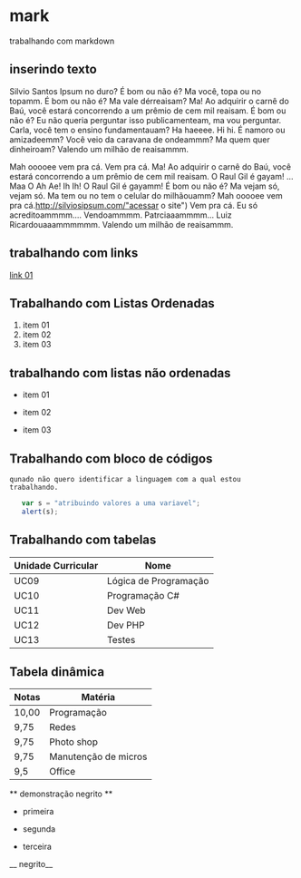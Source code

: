 # mark
trabalhando com markdown
## inserindo texto
Silvio Santos Ipsum no duro? É bom ou não é? Ma você, topa ou no topamm. É bom ou não é? Ma vale dérreaisam? Ma! Ao adquirir o carnê do Baú, você estará concorrendo a um prêmio de cem mil reaisam. É bom ou não é? Eu não queria perguntar isso publicamenteam, ma vou perguntar. Carla, você tem o ensino fundamentauam? Ha haeeee. Hi hi. É namoro ou amizadeemm? Você veio da caravana de ondeammm? Ma quem quer dinheiroam? Valendo um milhão de reaisammm.

 Mah ooooee vem pra cá. Vem pra cá. Ma! Ao adquirir o carnê do Baú, você estará concorrendo a um prêmio de cem mil reaisam. O Raul Gil é gayam! ... Maa O Ah Ae! Ih Ih! O Raul Gil é gayamm! É bom ou não é? Ma vejam só, vejam só. Ma tem ou no tem o celular do milhãouamm? Mah ooooee vem pra cá.http://silviosipsum.com/"acessar o site") Vem pra cá. Eu só acreditoammmm.... Vendoammmm. Patrciaaammmm... Luiz Ricardouaaammmmmm. Valendo um milhão de reaisammm.


 ## trabalhando com links
 [link 01](http://www.google.com.br "clique e acesse agora!")


## Trabalhando com Listas Ordenadas
1. item 01
2. item 02
3. item 03

## trabalhando com listas não ordenadas
* item 01
- item 02
+ item 03

## Trabalhando com bloco de códigos
```
qunado não quero identificar a linguagem com a qual estou
trabalhando.
 ```


```javascript
   var s = "atribuindo valores a uma variavel";
   alert(s);
 ```  

## Trabalhando com tabelas

Unidade Curricular | Nome
-------------------|-------------------
UC09               | Lógica de Programação
UC10               | Programação C#
UC11               | Dev Web
UC12               | Dev PHP
UC13               | Testes


## Tabela dinâmica
Notas              | Matéria
-------------------|--------------------
10,00              | Programação
9,75               | Redes
9,75               | Photo shop
9,75               | Manutenção de micros
9,5                | Office


** demonstração negrito **
+ primeira
- segunda
* terceira


__ negrito__
